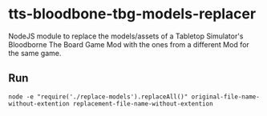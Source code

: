 # tts-bloodbone-tbg-models-replacer
NodeJS module to replace the models/assets of a Tabletop Simulator's Bloodborne The Board Game Mod with the ones from a different Mod for the same game.

## Run
`node -e "require('./replace-models').replaceAll()" original-file-name-without-extention replacement-file-name-without-extention`